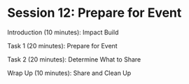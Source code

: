 # Session 12: Prepare for Event

Introduction (10 minutes): Impact Build

Task 1 (20 minutes): Prepare for Event

Task 2 (20 minutes): Determine What to Share

Wrap Up (10 minutes): Share and Clean Up
